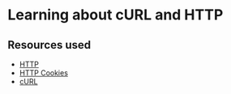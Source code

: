 # Learning about cURL and HTTP
## Resources used
* [HTTP](https://www3.ntu.edu.sg/home/ehchua/programming/webprogramming/HTTP_Basics.html)
* [HTTP Cookies](https://developer.mozilla.org/en-US/docs/Web/HTTP/Cookies)
* [cURL](https://reqbin.com/req/c-bjcj04uw/curl-send-cookies-example)

